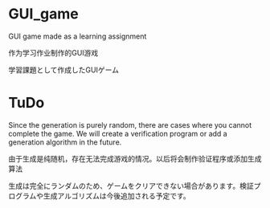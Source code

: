# GUI_game

GUI game made as a learning assignment

作为学习作业制作的GUI游戏

学習課題として作成したGUIゲーム

# TuDo

Since the generation is purely random, there are cases where you cannot complete the game. We will create a verification program or add a generation algorithm in the future.

由于生成是纯随机，存在无法完成游戏的情况。以后将会制作验证程序或添加生成算法

生成は完全にランダムのため、ゲームをクリアできない場合があります。検証プログラムや生成アルゴリズムは今後追加される予定です。